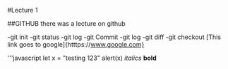 #Lecture 1

##GITHUB 
there was a lecture on github

-git init
-git status
-git log
-git Commit
-git log
-git diff
-git checkout
[This link goes to google]{htttps://www.google.com}

'''javascript
let x = "testing 123"
alert(x)
*italics*
**bold**
